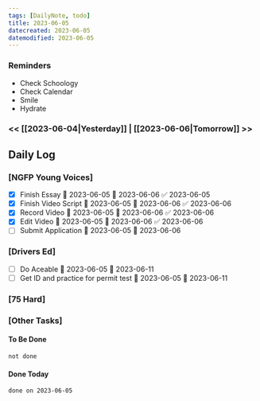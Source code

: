 ```yaml
---
tags: [DailyNote, todo]
title: 2023-06-05
datecreated: 2023-06-05
datemodified: 2023-06-05
---
```


### Reminders
- Check Schoology
- Check Calendar
- Smile
- Hydrate

### << [[2023-06-04|Yesterday]] | [[2023-06-06|Tomorrow]] >>

## Daily Log

### [NGFP Young Voices]

- [x] Finish Essay 🛫 2023-06-05 📅 2023-06-06 ✅ 2023-06-05
- [x] Finish Video Script 🛫 2023-06-05 📅 2023-06-06 ✅ 2023-06-06
- [x] Record Video 🛫 2023-06-05 📅 2023-06-06 ✅ 2023-06-06
- [x] Edit Video 🛫 2023-06-05 📅 2023-06-06 ✅ 2023-06-06
- [ ] Submit Application 🛫 2023-06-05 📅 2023-06-06 

### [Drivers Ed]

- [ ] Do Aceable 🛫 2023-06-05 📅 2023-06-11 
- [ ] Get ID and practice for permit test 🛫 2023-06-05 📅 2023-06-11 

### [75 Hard]



### [Other Tasks]

#### To Be Done

```tasks
not done
```

#### Done Today

```tasks
done on 2023-06-05
```